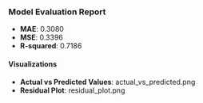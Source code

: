 ### Model Evaluation Report

- **MAE**: 0.3080
- **MSE**: 0.3396
- **R-squared**: 0.7186

#### Visualizations
- **Actual vs Predicted Values**: actual_vs_predicted.png
- **Residual Plot**: residual_plot.png
